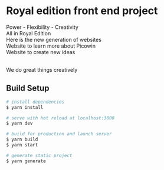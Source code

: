 # Royal edition front end project
Power - Flexibility - Creativity <br>
All in Royal Edition <br>
Here is the new generation of websites <br>
Website to learn more about Picowin <br>
Website to create new ideas <br><br>

We do great things creatively

## Build Setup

```bash
# install dependencies
$ yarn install

# serve with hot reload at localhost:3000
$ yarn dev

# build for production and launch server
$ yarn build
$ yarn start

# generate static project
$ yarn generate
```
